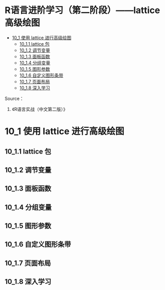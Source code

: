 R语言进阶学习（第二阶段）——lattice高级绘图
================

- <a href="#10_1-使用-lattice-进行高级绘图"
  id="toc-10_1-使用-lattice-进行高级绘图">10_1 使用 lattice
  进行高级绘图</a>
  - <a href="#10_11-lattice-包" id="toc-10_11-lattice-包">10_1.1 lattice
    包</a>
  - <a href="#10_12-调节变量" id="toc-10_12-调节变量">10_1.2 调节变量</a>
  - <a href="#10_13-面板函数" id="toc-10_13-面板函数">10_1.3 面板函数</a>
  - <a href="#10_14-分组变量" id="toc-10_14-分组变量">10_1.4 分组变量</a>
  - <a href="#10_15-图形参数" id="toc-10_15-图形参数">10_1.5 图形参数</a>
  - <a href="#10_16-自定义图形条带" id="toc-10_16-自定义图形条带">10_1.6
    自定义图形条带</a>
  - <a href="#10_17-页面布局" id="toc-10_17-页面布局">10_1.7 页面布局</a>
  - <a href="#10_18-深入学习" id="toc-10_18-深入学习">10_1.8 深入学习</a>

Source：

1.  《R语言实战（中文第二版）》

# 10_1 使用 lattice 进行高级绘图

## 10_1.1 lattice 包

## 10_1.2 调节变量

## 10_1.3 面板函数

## 10_1.4 分组变量

## 10_1.5 图形参数

## 10_1.6 自定义图形条带

## 10_1.7 页面布局

## 10_1.8 深入学习
